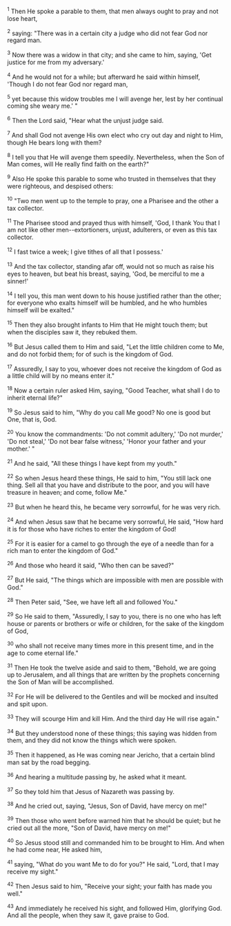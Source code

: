 <sup>1</sup> 
Then He spoke a parable to them, that men always ought to pray and not lose heart, 

<sup>2</sup> 
saying: "There was in a certain city a judge who did not fear God nor regard man. 

<sup>3</sup> 
Now there was a widow in that city; and she came to him, saying, 'Get justice for me from my adversary.' 

<sup>4</sup> 
And he would not for a while; but afterward he said within himself, 'Though I do not fear God nor regard man, 

<sup>5</sup> 
yet because this widow troubles me I will avenge her, lest by her continual coming she weary me.' " 

<sup>6</sup> 
Then the Lord said, "Hear what the unjust judge said. 

<sup>7</sup> 
And shall God not avenge His own elect who cry out day and night to Him, though He bears long with them? 

<sup>8</sup> 
I tell you that He will avenge them speedily. Nevertheless, when the Son of Man comes, will He really find faith on the earth?" 

<sup>9</sup> 
Also He spoke this parable to some who trusted in themselves that they were righteous, and despised others: 

<sup>10</sup> 
"Two men went up to the temple to pray, one a Pharisee and the other a tax collector. 

<sup>11</sup> 
The Pharisee stood and prayed thus with himself, 'God, I thank You that I am not like other men--extortioners, unjust, adulterers, or even as this tax collector. 

<sup>12</sup> 
I fast twice a week; I give tithes of all that I possess.' 

<sup>13</sup> 
And the tax collector, standing afar off, would not so much as raise his eyes to heaven, but beat his breast, saying, 'God, be merciful to me a sinner!' 

<sup>14</sup> 
I tell you, this man went down to his house justified rather than the other; for everyone who exalts himself will be humbled, and he who humbles himself will be exalted." 

<sup>15</sup> 
Then they also brought infants to Him that He might touch them; but when the disciples saw it, they rebuked them. 

<sup>16</sup> 
But Jesus called them to Him and said, "Let the little children come to Me, and do not forbid them; for of such is the kingdom of God. 

<sup>17</sup> 
Assuredly, I say to you, whoever does not receive the kingdom of God as a little child will by no means enter it." 

<sup>18</sup> 
Now a certain ruler asked Him, saying, "Good Teacher, what shall I do to inherit eternal life?" 

<sup>19</sup> 
So Jesus said to him, "Why do you call Me good? No one is good but One, that is, God. 

<sup>20</sup> 
You know the commandments: 'Do not commit adultery,' 'Do not murder,' 'Do not steal,' 'Do not bear false witness,' 'Honor your father and your mother.' " 

<sup>21</sup> 
And he said, "All these things I have kept from my youth." 

<sup>22</sup> 
So when Jesus heard these things, He said to him, "You still lack one thing. Sell all that you have and distribute to the poor, and you will have treasure in heaven; and come, follow Me." 

<sup>23</sup> 
But when he heard this, he became very sorrowful, for he was very rich.

<sup>24</sup> 
And when Jesus saw that he became very sorrowful, He said, "How hard it is for those who have riches to enter the kingdom of God! 

<sup>25</sup> 
For it is easier for a camel to go through the eye of a needle than for a rich man to enter the kingdom of God." 

<sup>26</sup> 
And those who heard it said, "Who then can be saved?" 

<sup>27</sup> 
But He said, "The things which are impossible with men are possible with God." 

<sup>28</sup> 
Then Peter said, "See, we have left all and followed You." 

<sup>29</sup> 
So He said to them, "Assuredly, I say to you, there is no one who has left house or parents or brothers or wife or children, for the sake of the kingdom of God, 

<sup>30</sup> 
who shall not receive many times more in this present time, and in the age to come eternal life." 

<sup>31</sup> 
Then He took the twelve aside and said to them, "Behold, we are going up to Jerusalem, and all things that are written by the prophets concerning the Son of Man will be accomplished. 

<sup>32</sup> 
For He will be delivered to the Gentiles and will be mocked and insulted and spit upon. 

<sup>33</sup> 
They will scourge Him and kill Him. And the third day He will rise again." 

<sup>34</sup> 
But they understood none of these things; this saying was hidden from them, and they did not know the things which were spoken.

<sup>35</sup> 
Then it happened, as He was coming near Jericho, that a certain blind man sat by the road begging. 

<sup>36</sup> 
And hearing a multitude passing by, he asked what it meant. 

<sup>37</sup> 
So they told him that Jesus of Nazareth was passing by. 

<sup>38</sup> 
And he cried out, saying, "Jesus, Son of David, have mercy on me!" 

<sup>39</sup> 
Then those who went before warned him that he should be quiet; but he cried out all the more, "Son of David, have mercy on me!" 

<sup>40</sup> 
So Jesus stood still and commanded him to be brought to Him. And when he had come near, He asked him, 

<sup>41</sup> 
saying, "What do you want Me to do for you?" He said, "Lord, that I may receive my sight." 

<sup>42</sup> 
Then Jesus said to him, "Receive your sight; your faith has made you well." 

<sup>43</sup> 
And immediately he received his sight, and followed Him, glorifying God. And all the people, when they saw it, gave praise to God.